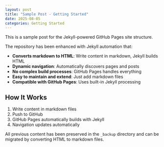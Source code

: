 ```yaml
---
layout: post
title: "Sample Post - Getting Started"
date: 2025-08-05
categories: Getting Started
---
```


This is a sample post for the Jekyll-powered GitHub Pages site structure.

The repository has been enhanced with Jekyll automation that:

- **Converts markdown to HTML**: Write content in markdown, Jekyll builds HTML
- **Dynamic navigation**: Automatically discovers pages and posts
- **No complex build processes**: GitHub Pages handles everything
- **Easy to maintain and extend**: Just add markdown files
- **Compatible with GitHub Pages**: Uses built-in Jekyll processing

## How It Works

1. Write content in markdown files
2. Push to GitHub
3. GitHub Pages automatically builds with Jekyll
4. Navigation updates automatically

All previous content has been preserved in the `_backup` directory and can be migrated by converting HTML to markdown files.